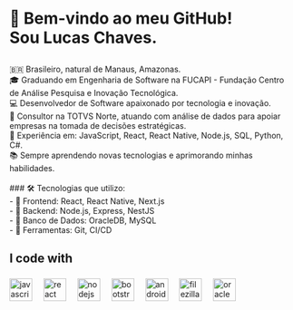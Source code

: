 <h1 align="left">👋 Bem-vindo ao meu GitHub!  <br>Sou Lucas  Chaves.</h1>

###

<p align="left"></p>

###

<h2 align="left"></h2>

###

<p align="left">🇧🇷 Brasileiro, natural de Manaus, Amazonas.  <br>🎓 Graduando em Engenharia de Software na FUCAPI - Fundação Centro de Análise Pesquisa e Inovação Tecnológica.  <br>💻 Desenvolvedor de Software apaixonado por tecnologia e inovação.  <br>💼 Consultor na TOTVS Norte, atuando com análise de dados para apoiar empresas na tomada de decisões estratégicas.  <br>🚀 Experiência em: JavaScript, React, React Native, Node.js, SQL, Python, C#.  <br>📚 Sempre aprendendo novas tecnologias e aprimorando minhas habilidades.  <br><br>
### 🛠️ Tecnologias que utilizo:  <br>- 🔹 Frontend: React, React Native, Next.js  <br>- 🔹 Backend: Node.js, Express, NestJS  <br>- 🔹 Banco de Dados: OracleDB, MySQL  <br>- 🔹 Ferramentas: Git, CI/CD</p>

###

<h2 align="left">I code with</h2>

###

<div align="left">
  <img src="https://cdn.jsdelivr.net/gh/devicons/devicon/icons/javascript/javascript-original.svg" height="40" alt="javascript logo"  />
  <img width="12" />
  <img src="https://cdn.jsdelivr.net/gh/devicons/devicon/icons/react/react-original.svg" height="40" alt="react logo"  />
  <img width="12" />
  <img src="https://cdn.jsdelivr.net/gh/devicons/devicon/icons/nodejs/nodejs-original.svg" height="40" alt="nodejs logo"  />
  <img width="12" />
  <img src="https://cdn.jsdelivr.net/gh/devicons/devicon/icons/bootstrap/bootstrap-original.svg" height="40" alt="bootstrap logo"  />
  <img width="12" />
  <img src="https://cdn.jsdelivr.net/gh/devicons/devicon/icons/android/android-original.svg" height="40" alt="android logo"  />
  <img width="12" />
  <img src="https://cdn.jsdelivr.net/gh/devicons/devicon/icons/filezilla/filezilla-plain.svg" height="40" alt="filezilla logo"  />
  <img width="12" />
  <img src="https://cdn.jsdelivr.net/gh/devicons/devicon/icons/oracle/oracle-original.svg" height="40" alt="oracle logo"  />
</div>

###
